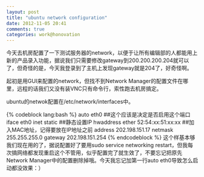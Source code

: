 ```yaml
---
layout: post
title: "ubuntu network configuration"
date: 2012-11-05 20:41
comments: true
categories: work@honovation
---
```


今天去机房配置了一下测试服务器的network，以便于让所有编辑部的人都能用上新的产品录入功能，据说我们只需要修改gateway到200.200.200.204就可以了，但奇怪的是，今天我登录到了主机上发现gateway就是204了，好奇怪啊。

起初是用GUI来配置的network，但找不到Network Manager的配置文件在哪里，远程的话我们又没有装VNC只有命令行，索性跑去机房搞定。

ubuntu的netwok配置在/etc/network/interfaces中。

{% codeblock lang:bash %}
auto eth0 ##这个应该是决定是否启用这个端口 
iface eth0 inet static ##静态设置IP 
hwaddress ether 52:54:xx:51:xx:xx ##加入MAC地址，记得要放在IP地址之前 
address 202.198.151.17 
netmask 255.255.255.0 
gateway 202.198.151.254
{% endcodeblock %}
这个样基本够我们现在用的了，据说配置好了要用sudo service networking restart，但我每次搞网络都发现重启这个不管用，似乎配置完了就生效了，不要忘记把原先Network Manager中的配置删除掉哦。今天我忘记加第一行auto eth0导致怎么启动都没效果：）
